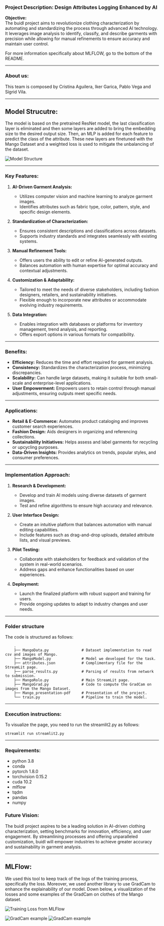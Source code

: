 ### Project Description: Design Attributes Logging Enhanced by AI

**Objective:**  
The buidl project aims to revolutionize clothing characterization by automating and standardizing the process through advanced AI technology. It leverages image analysis to identify, classify, and describe garments with precision while allowing for manual refinements to ensure accuracy and maintain user control.

For more information specifically about MLFLOW, go to the bottom of the README.

---


### About us:
This team is composed by Cristina Aguilera, Iker Garica, Pablo Vega and Sígrid Vila.


---


## Model Strucutre:
The model is based on the pretrained ResNet model, the last classification layer is eliminated and then some layers are added to bring the embedding size to the desired output size. Then, an MLP is added for each feature to predict the class of the attribute. These new layers are finetuned with the Mango Dataset and a weighted loss is used to mitigate the unbalancing of the dataset.

![Model Structure](Dibujo_sin_titulo.png)


---

### Key Features:

1. **AI-Driven Garment Analysis:**  
   - Utilizes computer vision and machine learning to analyze garment images.  
   - Identifies attributes such as fabric type, color, pattern, style, and specific design elements.  

2. **Standardization of Characterization:**  
   - Ensures consistent descriptions and classifications across datasets.  
   - Supports industry standards and integrates seamlessly with existing systems.  

3. **Manual Refinement Tools:**  
   - Offers users the ability to edit or refine AI-generated outputs.  
   - Balances automation with human expertise for optimal accuracy and contextual adjustments.  

4. **Customization & Adaptability:**  
   - Tailored to meet the needs of diverse stakeholders, including fashion designers, retailers, and sustainability initiatives.  
   - Flexible enough to incorporate new attributes or accommodate evolving industry requirements.  

5. **Data Integration:**  
   - Enables integration with databases or platforms for inventory management, trend analysis, and reporting.  
   - Offers export options in various formats for compatibility.  

---

### Benefits:

- **Efficiency:** Reduces the time and effort required for garment analysis.  
- **Consistency:** Standardizes the characterization process, minimizing discrepancies.  
- **Scalability:** Can handle large datasets, making it suitable for both small-scale and enterprise-level applications.  
- **User Empowerment:** Empowers users to retain control through manual adjustments, ensuring outputs meet specific needs.  

---

### Applications:

- **Retail & E-Commerce:** Automates product cataloging and improves customer search experiences.  
- **Fashion Design:** Aids designers in organizing and referencing collections.  
- **Sustainability Initiatives:** Helps assess and label garments for recycling or upcycling purposes.  
- **Data-Driven Insights:** Provides analytics on trends, popular styles, and consumer preferences.  

---

### Implementation Approach:

1. **Research & Development:**  
   - Develop and train AI models using diverse datasets of garment images.  
   - Test and refine algorithms to ensure high accuracy and relevance.

2. **User Interface Design:**  
   - Create an intuitive platform that balances automation with manual editing capabilities.  
   - Include features such as drag-and-drop uploads, detailed attribute lists, and visual previews.  

3. **Pilot Testing:**  
   - Collaborate with stakeholders for feedback and validation of the system in real-world scenarios.  
   - Address gaps and enhance functionalities based on user experiences.

4. **Deployment:**  
   - Launch the finalized platform with robust support and training for users.  
   - Provide ongoing updates to adapt to industry changes and user needs.  

---

### Folder structure 
The code is structured as follows:

        .
        ├── MangoData.py               # Dataset implementation to read csv and images of Mango.
        ├── MangoModel.py              # Model we developed for the task.
        ├── attributes.json            # Complimentary file for the StreamLit page.
        ├── parse_results.py           # Parsing of results from network to submission.
        ├── MangoRolo.py               # Main StreamLit page.
        ├── MangoGrad.py               # Code to compute the GradCam on images from the Mango Dataset.
        ├── Mango_presentation-pdf     # Presentation of the project.       
        └── train.py                   # Pipeline to train the model.
      
---
### Execution instructions:
To visualize the page, you need to run the streamlit2.py as follows:
```
streamlit run streamlit2.py
```


---
### Requirements:
- python 3.8
- conda
- pytorch 1.8.0
- torchvision 0.15.2
- cuda 10.2
- mlflow
- tqdm
- pandas
- numpy




### Future Vision:

The buidl project aspires to be a leading solution in AI-driven clothing characterization, setting benchmarks for innovation, efficiency, and user engagement. By streamlining processes and offering unparalleled customization, buidl will empower industries to achieve greater accuracy and sustainability in garment analysis.

---

## MLFlow:
We used this tool to keep track of the logs of the training process, specifically the loss. Moreover, we used another library to use GradCam to enhance the explainability of our model.
Down below, a visualization of the losses and some examples of the GradCam on clothes of the Mango dataset.

![Training Loss from MLFlow](train_loss.png)

![GradCam example](gradcam.png)
![GradCam example](gradcam1.png)


